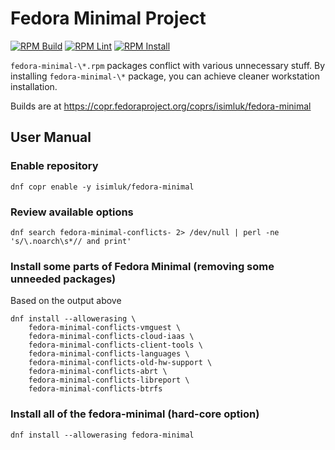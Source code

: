 # Fedora Minimal Project
[![RPM Build](https://github.com/Element104/fedora-minimal/actions/workflows/rpm_build.yaml/badge.svg)](https://github.com/Element104/fedora-minimal/actions/workflows/rpm_build.yaml)
[![RPM Lint](https://github.com/Element104/fedora-minimal/actions/workflows/rpmlint.yml/badge.svg)](https://github.com/Element104/fedora-minimal/actions/workflows/rpmlint.yml)
[![RPM Install](https://github.com/Element104/fedora-minimal/actions/workflows/e2e.yml/badge.svg)](https://github.com/Element104/fedora-minimal/actions/workflows/e2e.yml)

`fedora-minimal-\*.rpm` packages conflict with various unnecessary stuff.
By installing `fedora-minimal-\*` package, you can achieve cleaner workstation installation.

Builds are at https://copr.fedoraproject.org/coprs/isimluk/fedora-minimal

## User Manual

### Enable repository

```
dnf copr enable -y isimluk/fedora-minimal
```

### Review available options

```
dnf search fedora-minimal-conflicts- 2> /dev/null | perl -ne 's/\.noarch\s*// and print'
```

### Install some parts of Fedora Minimal (removing some unneeded packages)
Based on the output above
```
dnf install --allowerasing \
    fedora-minimal-conflicts-vmguest \
    fedora-minimal-conflicts-cloud-iaas \
    fedora-minimal-conflicts-client-tools \
    fedora-minimal-conflicts-languages \
    fedora-minimal-conflicts-old-hw-support \
    fedora-minimal-conflicts-abrt \
    fedora-minimal-conflicts-libreport \
    fedora-minimal-conflicts-btrfs
```

### Install all of the fedora-minimal (hard-core option)
```
dnf install --allowerasing fedora-minimal
```
